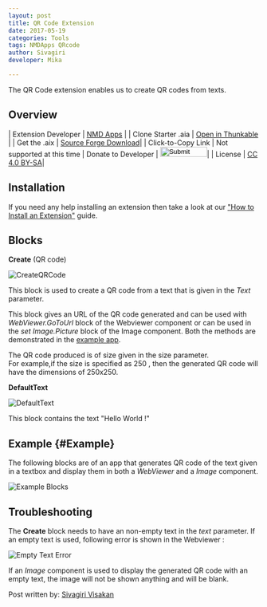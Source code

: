 ```yaml
---
layout: post
title: QR Code Extension
date: 2017-05-19
categories: Tools
tags: NMDApps QRcode
author: Sivagiri
developer: Mika

---
```



The QR Code extension enables us to create QR codes from texts.
<!-- more -->

## Overview

| Extension Developer | <a href="https://nmd-apps.jimdo.com/extensions/nmd-extensions/#3" target="_blank">NMD Apps</a> |
| Clone Starter .aia | <a href="http://app.thunkable.com/?repo=raw.githubusercontent.com/domhnallohanlon/thunkable_extensions/gh-pages/assets/aia_repo/QR_code_extension_starter_template/QR_code_extension_starter_template.asc" class="flat_btn" target="_blank" > Open in Thunkable</a> |
| Get the .aix | <a href="https://sourceforge.net/projects/released/files/com.NMD.QrCode.aix/download" >Source Forge Download</a>|
| Click-to-Copy Link | <a href="#" id="copyButton" hidden>com.NMD.QrCode.aix</a> Not supported at this time
| Donate to Developer | <a href="https://www.paypal.com/cgi-bin/webscr?cmd=_s-xclick&hosted_button_id=4KKW3W2H3WU9N" target="_blank"><input type="image" src="http://domhnallohanlon.com/thunkable_extensions/assets/images/donate_pp.png" width="94px" height="20px"></a>|
| License | <a href="https://creativecommons.org/licenses/by-sa/4.0/" target="_blank">CC 4.0 BY-SA</a>|


## Installation

If you need any help installing an extension then take a look at our <a href="http://domhnallohanlon.com/thunkable_extensions/about.html#how_to">"How to Install an Extension"</a> guide.

## Blocks



**Create** (QR code)

![CreateQRCode](https://github.com/domhnallohanlon/thunkable_extensions/blob/gh-pages/assets/post_assets/qr_code_extension/CreateQR.png?raw=true)

This block is used to create a QR code from a text that is given in the _Text_ parameter.

This block gives an URL of the QR code generated and can be used with _WebViewer.GoToUrl_ block of the Webviewer component or can be used in the _set Image.Picture_ block of the Image component.
Both the methods are demonstrated in the [example app](#Example).

The QR code produced is of size given in the size parameter.
<br>
For example,if the size is specified as 250 , then the generated QR code will have the dimensions of 250x250.


**DefaultText**

![DefaultText](https://github.com/domhnallohanlon/thunkable_extensions/blob/gh-pages/assets/post_assets/qr_code_extension/Default%20Text.png?raw=true)

This block contains the text "Hello World !"

## Example {#Example}

The following blocks are of an app that generates QR code of the text given in a textbox and display them in both a _WebViewer_ and a _Image_ component.

![Example Blocks](https://github.com/domhnallohanlon/thunkable_extensions/blob/gh-pages/assets/post_assets/qr_code_extension/blocks_example.png?raw=true)


## Troubleshooting

The **Create** block needs to have an non-empty text in the _text_ parameter.
If an empty text is used, following error is shown in the Webviewer :

![Empty Text Error](https://github.com/domhnallohanlon/thunkable_extensions/blob/gh-pages/assets/post_assets/qr_code_extension/error1.jpg?raw=true)

If an _Image_ component is used to display the generated QR code with an empty text, the image will not be shown anything and will be blank.


Post written by:
<a href="http://community.thunkable.com/u/sivagiri_visakan/">Sivagiri Visakan</a>
<br>
